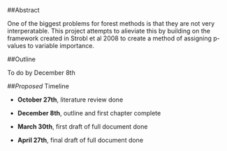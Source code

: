 
##Abstract

  One of the biggest problems for forest methods is that they are not very interperatable. This project attempts to alieviate this by building on the framework created in Strobl et al 2008 to create a method of assigning p-values to variable importance.     
   
##Outline

  To do by December 8th

##*Proposed* Timeline

- **October 27th**, literature review done

- **December 8th**, outline and first chapter complete
    
- **March 30th**, first draft of full document done

- **April 27th**, final draft of full document done